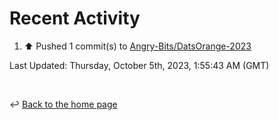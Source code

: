 # Recent Activity

<!--RECENT_ACTIVITY:start-->
1. ⬆️ Pushed 1 commit(s) to [Angry-Bits/DatsOrange-2023](https://github.com/Angry-Bits/DatsOrange-2023)<br>
<!--RECENT_ACTIVITY:end-->

<!--RECENT_ACTIVITY:last_update-->
Last Updated: Thursday, October 5th, 2023, 1:55:43 AM (GMT)
<!--RECENT_ACTIVITY:last_update_end-->

<br>

↩️ [Back to the home page](/README.md)
